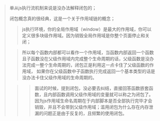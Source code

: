 > 单从js执行流机制来说是没办法解释闭包的；
>
> 闭包概念真的很经典，这是一个关于作用域链的概念；
>
>>js执行环境，你的全局作用域（window）是最大的作用域，你可以定义很多块级作用域。因为销毁全局作用域是你整个页面停止和关闭；
>
> >所以每个函数内部都可以看作一个作用域，当函数内部返回一个函数且子函数没在父级作用域内完成整个生命周期的话，父级函数是没办法完成一整个生命周期的，闭包正是利用这一点卡住了父级函数的作用域， 如果你在父级函数中子函数执行完成返回一个基本类型的话是没办法卡住父级作用域的生命周期的。
>
> >>面试的时候，提到闭包，没必要去纠结，直接回答函数嵌套函数，且内部函数调用父级作用域的变量就可以称之为闭包了。因为js作用域生命名周期在于内部脚本是否全部执行完毕才会销毁，并且不会带到父级作用域；滥用闭包为什么存在内存泄漏的问题正是由于反复的，且频繁的使用闭包。
